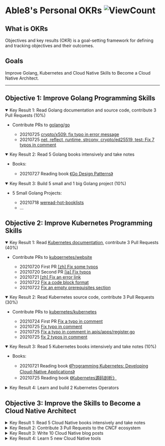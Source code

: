# Able8's Personal OKRs  ![ViewCount](https://views.whatilearened.today/views/github/able8/okr.svg)


## What is OKRs

Objectives and key results (OKR) is a goal-setting framework for defining and tracking objectives and their outcomes. 

## Goals

Improve Golang, Kubernetes and Cloud Native Skills to Become a Cloud Native Architect.

---

## Objective 1: Improve Golang Programming Skills

<details open>
<summary> Key Result 1: Read Golang documentation and source code, contribute 3 Pull Requests (10%)</summary>

- Contribute PRs to [ golang/go ](https://github.com/golang/go)

	- 20210725 [crypto/x509: fix typo in error message](https://github.com/golang/go/pull/47383)
	- 20210725 [net, reflect, runtime, strconv, crypto/ed25519, test: Fix 7 typos in comment](https://github.com/golang/go/pull/47384)


</details>
<details open>
<summary> Key Result 2: Read 5 Golang books intensively and take notes </summary>

- Books:

	- 20210727 Reading book [《Go Design Patterns》](https://www.oreilly.com/library/view/go-design-patterns/9781786466204/)

</details>
<details open>
<summary> Key Result 3: Build 5 small and 1 big Golang project (10%) </summary>

- 5 Small Golang Projects:

    -  20210718 [weread-hot-booklists](https://github.com/able8/weread-hot-booklists/)
    - ...

</details>

## Objective 2: Improve Kubernetes Programming Skills

<details open>
<summary> Key Result 1: Read <a href="/okr/k8s/k8s-doc-index.md">Kubernetes documentation</a>, contribute 3 Pull Requests (40%)</summary>

- Contribute PRs to [kubqernetes/website](https://github.com/kubernetes/website/pull/29031)

    - 20210720 First PR [[zh] Fix some typos](https://github.com/kubernetes/website/pull/29031)
    - 20210720 Second PR [[ja] Fix typos](https://github.com/kubernetes/website/pull/29032)
    - 20210721 [[zh] Fix an error link](https://github.com/kubernetes/website/pull/29061)
    - 20210722 [Fix a code block format](https://github.com/kubernetes/website/pull/29073)
    - 20210722 [Fix an empty prerequisites section](https://github.com/kubernetes/website/pull/29080)


</details>
<details open>
<summary> Key Result 2: Read Kubernetes source code, contribute 3 Pull Requests (30%)</summary>
</details>

- Contribute PRs to [kubernetes/kubernetes](https://github.com/kubernetes/kubernetes)

    - 20210724 First PR [Fix a typo in comment](https://github.com/kubernetes/kubernetes/pull/103872)
    - 20210725 [Fix typo in comment](https://github.com/kubernetes/kubernetes/pull/103892)
	- 20210725 [Fix a typo in comment in apis/apps/register.go](https://github.com/kubernetes/kubernetes/pull/103897)
	- 20210725 [fix 2 typos in comment](https://github.com/kubernetes/kubernetes/pull/103901)


<details open>
<summary> Key Result 3: Read 5 Kubernetes books intensively and take notes (10%)</summary>

- Books:

	- 20210721 Reading book [《Programming Kubernetes: Developing Cloud-Native Applications》](https://www.oreilly.com/library/view/programming-kubernetes/9781492047094/)
	- 20210725 Reading book [《Kubernetes源码剖析》](https://weread.qq.com/web/reader/f1e3207071eeeefaf1e138akc81322c012c81e728d9d180)

</details>
<details>
<summary> Key Result 4: Learn and build 2 Kubernetes Operators </summary>
</details>

## Objective 3: Improve the Skills to Become a Cloud Native Architect

<details>
<summary> Key Result 1: Read 5 Cloud Native books intensively and take notes </summary>
</details>
<details>
<summary> Key Result 2: Contribute 3 Pull Requests to the CNCF ecosystem </summary>
</details>
<details>
<summary> Key Result 3: Write 10 Cloud Native blog posts </summary>
</details>
<details>
<summary> Key Result 4: Learn 5 new Cloud Native tools </summary>
</details>
